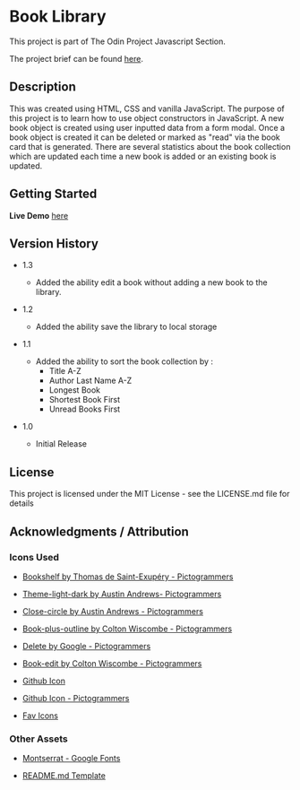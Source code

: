 # Book Library

This project is part of The Odin Project Javascript Section.<br/>

The project brief can be found <a href="https://www.theodinproject.com/lessons/node-path-javascript-library">here</a>.

## Description

This was created using HTML, CSS and vanilla JavaScript. The purpose of this project is to learn how to use object constructors in JavaScript. A new book object is created using user inputted data from a form modal. Once a book object is created it can be deleted or marked as "read" via the book card that is generated. There are several statistics about the book collection which are updated each time a new book is added or an existing book is updated.

## Getting Started

**Live Demo** <a href="https://probableactions.github.io/library/"> here</a>

## Version History

<!-- - 0.2
  - Various bug fixes and optimizations
  - See [commit change]() or See [release history]() -->

- 1.3

  - Added the ability edit a book without adding a new book to the library.

- 1.2

  - Added the ability save the library to local storage

- 1.1

  - Added the ability to sort the book collection by :
    - Title A-Z
    - Author Last Name A-Z
    - Longest Book
    - Shortest Book First
    - Unread Books First

- 1.0
  - Initial Release

## License

This project is licensed under the MIT License - see the LICENSE.md file for details

## Acknowledgments / Attribution

### Icons Used

- <a href="https://pictogrammers.com/library/mdi/icon/bookshelf/">Bookshelf by Thomas de Saint-Exupéry - Pictogrammers</a>

- <a href="https://pictogrammers.com/library/mdi/icon/theme-light-dark/">Theme-light-dark by Austin Andrews- Pictogrammers</a>

- <a href="https://pictogrammers.com/library/mdi/icon/close-circle/">Close-circle by Austin Andrews - Pictogrammers</a>

- <a href="https://pictogrammers.com/library/mdi/icon/book-plus-outline/">Book-plus-outline by Colton Wiscombe - Pictogrammers</a>

- <a href="https://pictogrammers.com/library/mdi/icon/delete/">Delete by Google - Pictogrammers</a>

- <a href="https://pictogrammers.com/library/mdi/icon/book-edit/">Book-edit by Colton Wiscombe - Pictogrammers</a>

- <a href="https://github.com/logos">Github Icon</a>

- <a href="https://pictogrammers.com/library/mdi/icon/github/">Github Icon - Pictogrammers</a>

- <a href="https://favicon.io/">Fav Icons </a>

### Other Assets

- <a href="https://fonts.google.com/specimen/Montserrat">Montserrat - Google Fonts</a>

- <a href="https://gist.github.com/DomPizzie/7a5ff55ffa9081f2de27c315f5018afc">README.md Template</a>
